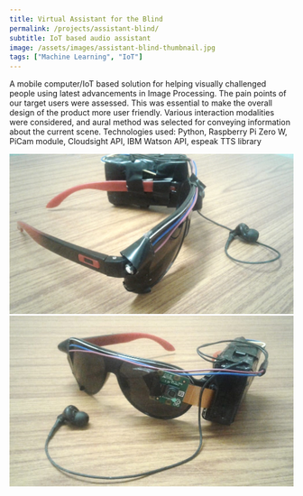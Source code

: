 ```yaml
---
title: Virtual Assistant for the Blind
permalink: /projects/assistant-blind/
subtitle: IoT based audio assistant
image: /assets/images/assistant-blind-thumbnail.jpg
tags: ["Machine Learning", "IoT"]
---
```


A mobile computer/IoT based solution for helping visually challenged people using latest advancements in Image Processing. The pain points of our target users were assessed. This was essential to make the overall design of the product more user friendly. Various interaction modalities were considered, and aural method was selected for conveying information about the current scene.
Technologies used: Python, Raspberry Pi Zero W, PiCam module, Cloudsight API, IBM Watson API, espeak TTS library

![assistant-image1](/assets/images/assistant-blind-1.jpeg)
![assistant-image2](/assets/images/assistant-blind-2.jpeg)
